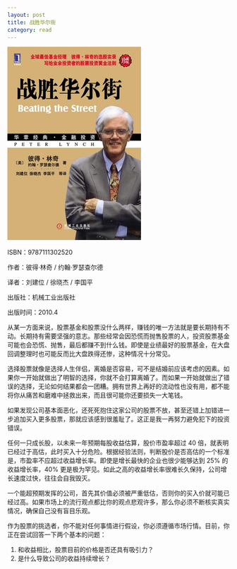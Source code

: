 ```yaml
---
layout: post
title: 战胜华尔街
category: read
---
```

<img class="cover" src="/images/2014/12/9787111302520.jpg" />

ISBN：9787111302520

作者：彼得·林奇 / 约翰·罗瑟查尔德 

译者：刘建位 / 徐晓杰 / 李国平 

出版社：机械工业出版社

出版时间：2010.4

从某一方面来说，股票基金和股票没什么两样，赚钱的唯一方法就是要长期持有不动。长期持有需要坚强的意志。那些经常会因恐慌而抛售股票的人，投资股票基金可能也会恐慌、抛售，最后都赚不到什么钱。即使是业绩最好的股票基金，在大盘回调整理时也可能反而比大盘跌得还惨，这种情况十分常见。

选择股票就像是选择人生伴侣，离婚是否容易，可不是结婚前应该考虑的因素。如果你一开始就做出了明智的选择，你就不会打算离婚了。而如果一开始就做出了错误的选择，无论如何结果都会一团糟。拥有世界上再好的流动性也没有用，都不能将你从痛苦和磨难中拯救出来，而且很可能你还要损失一大笔钱。

如果发现公司基本面恶化，还死死抱住这家公司的股票不放，甚至还错上加错进一步追加买入更多股票，那就应该感到很羞耻了。这正是我一再努力避免犯下的投资错误。

任何一只成长股，以未来一年预期每股收益估算，股价市盈率超过 40 倍，就表明已经过于高估，此时买入十分危险。根据经验法则，判断股价是否高估的一个标准是，市盈率不应超过收益增长率。即使是增长最快的企业也很少能够达到 25% 的收益增长率，40% 更是极为罕见。如此之高的收益增长率很难长久保持，公司增长速度过快，往往会自我毁灭。

一个能超预期发挥的公司，首先其价值必须被严重低估，否则你的买入价就可能已经过高。如果市场上的流行观点都比你的观点悲观许多，那么你必须不断核实真实情况，确保自己没有盲目乐观。

作为股票的挑选者，你不能对任何事情进行假设，你必须遵循市场行情。目前，你正在尝试回答一下两个基本的问题：
1. 和收益相比，股票目前的价格是否还具有吸引力？
2. 是什么导致公司的收益持续增长？
